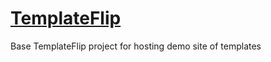 # [TemplateFlip](https://templateflip.com/)
Base TemplateFlip project for hosting demo site of templates
